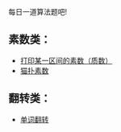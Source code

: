 每日一道算法题吧!

## 素数类：
- [打印某一区间的素数（质数）](./src/com/cooloongwu/prime/Prime.md)
- [猫扑素数](./src/com/cooloongwu/prime/Prime233.md)

## 翻转类：
- [单词翻转](./src/com/cooloongwu/reverse/WordReverse.md)